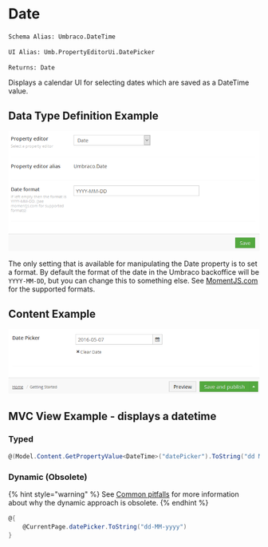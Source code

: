 # Date

`Schema Alias: Umbraco.DateTime`

`UI Alias: Umb.PropertyEditorUi.DatePicker`

`Returns: Date`

Displays a calendar UI for selecting dates which are saved as a DateTime value.

## Data Type Definition Example

![Data Type Definition Example](../../../../../../10/umbraco-cms/fundamentals/backoffice/property-editors/built-in-property-editors/images/DateTime-DataType.png)

The only setting that is available for manipulating the Date property is to set a format. By default the format of the date in the Umbraco backoffice will be `YYYY-MM-DD`, but you can change this to something else. See [MomentJS.com](https://momentjs.com/) for the supported formats.

## Content Example

![Content Example](../../../../../../10/umbraco-cms/fundamentals/backoffice/property-editors/built-in-property-editors/images/Date-Time-Content.png)

## MVC View Example - displays a datetime

### Typed

```csharp
@(Model.Content.GetPropertyValue<DateTime>("datePicker").ToString("dd MM yyyy"))
```

### Dynamic (Obsolete)

{% hint style="warning" %}
See [Common pitfalls](../../../../reference/common-pitfalls.md) for more information about why the dynamic approach is obsolete.
{% endhint %}

```csharp
@{
    @CurrentPage.datePicker.ToString("dd-MM-yyyy")
}
```
